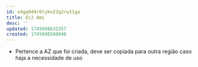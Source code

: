 ```yaml
---
id: o4gq949r6tykn22q2rw11ga
title: Ec2 Ami
desc: ''
updated: 1745098632357
created: 1745098580948
---
```


- Pertence a AZ que foi criada, deve ser copiada para outra região caso haja a necessidade de uso
